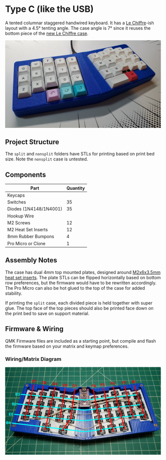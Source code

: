 # Type C (like the USB)

A tented columnar staggered handwired keyboard. It has a [Le Chiffre](https://github.com/tominabox1/Le-Chiffre-Keyboard)-ish layout with a 4.5° tenting angle. The case angle is 7° since it reuses the bottom piece of the [new Le Chiffre case](https://github.com/tominabox1/Le-Chiffre-Keyboard/tree/master/Cases/New%20Case).

![Type C Keyboard](img/type-c.jpg)

## Project Structure

The `split` and `nonsplit` folders have STLs for printing based on print bed size. Note the `nonsplit` case is untested.

## Components

| Part                   | Quantity |
| ---------------------- | -------- |
| Keycaps                |          |
| Switches               | 35       |
| Diodes (1N4148/1N4001) | 35       |
| Hookup Wire            |          |
| M2 Screws              | 12       |
| M2 Heat Set Inserts    | 12       |
| 8mm Rubber Bumpons     | 4        |
| Pro Micro or Clone     | 1        |

## Assembly Notes

The case has dual 4mm top mounted plates, designed around [M2x6x3.5mm heat set inserts](https://www.amazon.com/dp/B08ZHCWQ2K). The plate STLs can be flipped horizontally based on bottom row preferences, but the firmware would have to be rewritten accordingly. The Pro Micro can also be hot glued to the top of the case for added stability.

If printing the `split` case, each divided piece is held together with super glue. The top face of the top pieces should also be printed face down on the print bed to save on support material.

## Firmware & Wiring

QMK Firmware files are included as a starting point, but compile and flash the firmware based on your matrix and keymap preferences.

### Wiring/Matrix Diagram

![Matrix/Wiring](img/wiring-diagram.jpg)
